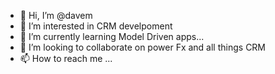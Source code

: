 - 👋 Hi, I’m @davem
- 👀 I’m interested in CRM develpoment
- 🌱 I’m currently learning Model Driven apps...
- 💞️ I’m looking to collaborate on power Fx and all things CRM
- 📫 How to reach me ...

<!---
davem/davem is a ✨ special ✨ repository because its `README.md` (this file) appears on your GitHub profile.
You can click the Preview link to take a look at your changes.
--->
